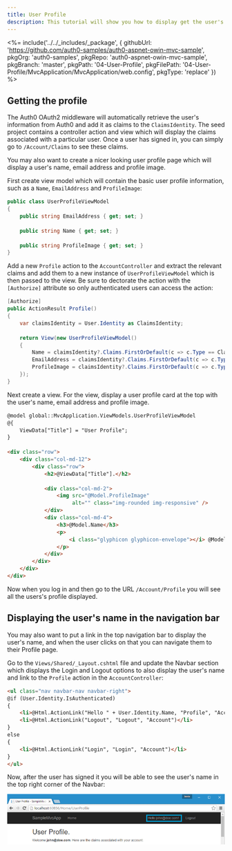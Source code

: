 ```yaml
---
title: User Profile
description: This tutorial will show you how to display get the user's profile and display it.
---
```


<%= include('../../_includes/_package', {
  githubUrl: 'https://github.com/auth0-samples/auth0-aspnet-owin-mvc-sample',
  pkgOrg: 'auth0-samples',
  pkgRepo: 'auth0-aspnet-owin-mvc-sample',
  pkgBranch: 'master',
  pkgPath: '04-User-Profile',
  pkgFilePath: '04-User-Profile/MvcApplication/MvcApplication/web.config',
  pkgType: 'replace'
}) %>

## Getting the profile

The Auth0 OAuth2 middleware will automatically retrieve the user's information from Auth0 and add it as claims to the `ClaimsIdentity`. The seed project contains a controller action and view which will display the claims associated with a particular user. Once a user has signed in, you can simply go to `/Account/Claims` to see these claims.

You may also want to create a nicer looking user profile page which will display a user's name, email address and profile image.

First create view model which will contain the basic user profile information, such as a `Name`, `EmailAddress` and `ProfileImage`:

```csharp
public class UserProfileViewModel
{
    public string EmailAddress { get; set; }

    public string Name { get; set; }

    public string ProfileImage { get; set; }
}
```

Add a new `Profile` action to the `AccountController` and extract the relevant claims and add them to a new instance of `UserProfileViewModel` which is then passed to the view. Be sure to dectorate the action with the `[Authorize]` attribute so only authenticated users can access the action:    

```csharp
[Authorize]
public ActionResult Profile()
{
    var claimsIdentity = User.Identity as ClaimsIdentity;

    return View(new UserProfileViewModel()
    {
        Name = claimsIdentity?.Claims.FirstOrDefault(c => c.Type == ClaimTypes.Name)?.Value,
        EmailAddress = claimsIdentity?.Claims.FirstOrDefault(c => c.Type == ClaimTypes.Email)?.Value,
        ProfileImage = claimsIdentity?.Claims.FirstOrDefault(c => c.Type == "picture")?.Value
    });
}
```

Next create a view. For the view, display a user profile card at the top with the user's name, email address and profile image. 

```html
@model global::MvcApplication.ViewModels.UserProfileViewModel
@{
    ViewData["Title"] = "User Profile";
}

<div class="row">
    <div class="col-md-12">
        <div class="row">
            <h2>@ViewData["Title"].</h2>

            <div class="col-md-2">
                <img src="@Model.ProfileImage"
                     alt="" class="img-rounded img-responsive" />
            </div>
            <div class="col-md-4">
                <h3>@Model.Name</h3>
                <p>
                    <i class="glyphicon glyphicon-envelope"></i> @Model.EmailAddress
                </p>
            </div>
        </div>
    </div>
</div>
```

Now when you log in and then go to the URL `/Account/Profile` you will see all the users's profile displayed.

## Displaying the user's name in the navigation bar

You may also want to put a link in the top navigation bar to display the user's name, and when the user clicks on that you can navigate them to their Profile page.

Go to the `Views/Shared/_Layout.cshtml` file and update the Navbar section which displays the Login and Logout options to also display the user's name and link to the `Profile` action in the `AccountController`:

```html
<ul class="nav navbar-nav navbar-right">
@if (User.Identity.IsAuthenticated)
{
    <li>@Html.ActionLink("Hello " + User.Identity.Name, "Profile", "Account")</li>
    <li>@Html.ActionLink("Logout", "Logout", "Account")</li>
}
else
{
    <li>@Html.ActionLink("Login", "Login", "Account")</li>
}
</ul>
```

Now, after the user has signed it you will be able to see the user's name in the top right corner of the Navbar:

![](/media/articles/server-platforms/aspnet-owin/navbar-userprofile.png)